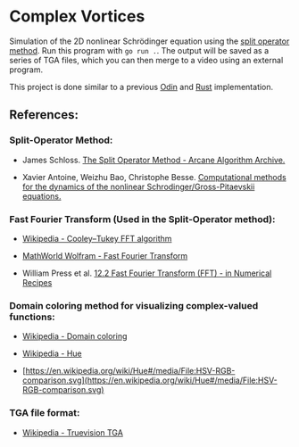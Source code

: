 # Complex Vortices

Simulation of the 2D nonlinear Schrödinger equation using the [split operator method](https://www.algorithm-archive.org/contents/split-operator_method/split-operator_method.html). Run this program with `go run .`. The output will be saved as a series of TGA files, which you can then merge to a video using an external program.

This project is done similar to a previous [Odin](https://github.com/marl0ny/Odin-Projects/tree/main/qm2d) and [Rust](https://github.com/marl0ny/Rust-Sims/tree/main/qm2d_split_op) implementation.  

## References:

### Split-Operator Method:

- James Schloss. [The Split Operator Method - Arcane Algorithm Archive.](https://www.algorithm-archive.org/contents/split-operator_method/split-operator_method.html)

- Xavier Antoine, Weizhu Bao, Christophe Besse.
  [Computational methods for the dynamics of the nonlinear Schrodinger/Gross-Pitaevskii equations.](https://arxiv.org/abs/1305.1093)

### Fast Fourier Transform (Used in the Split-Operator method):

- [Wikipedia - Cooley–Tukey FFT algorithm](https://en.wikipedia.org/wiki/Cooley%E2%80%93Tukey_FFT_algorithm)

- [MathWorld Wolfram - Fast Fourier Transform](http://mathworld.wolfram.com/FastFourierTransform.html)

- William Press et al. [12.2 Fast Fourier Transform (FFT) - in Numerical Recipes](https://websites.pmc.ucsc.edu/~fnimmo/eart290c_17/NumericalRecipesinF77.pdf)

### Domain coloring method for visualizing complex-valued functions:

- [Wikipedia - Domain coloring](https://en.wikipedia.org/wiki/Domain_coloring)

- [Wikipedia - Hue](https://en.wikipedia.org/wiki/Hue)

- [https://en.wikipedia.org/wiki/Hue#/media/File:HSV-RGB-comparison.svg](https://en.wikipedia.org/wiki/Hue#/media/File:HSV-RGB-comparison.svg)

### TGA file format:

- [Wikipedia - Truevision TGA](https://en.wikipedia.org/wiki/Truevision_TGA)
